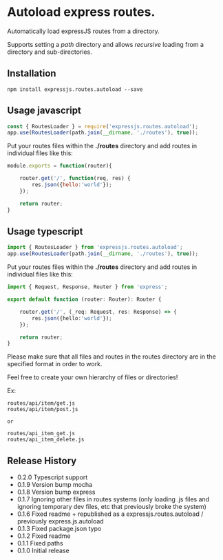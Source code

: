 # Autoload express routes.

Automatically load expressJS routes from a directory.

Supports setting a *path* directory and allows *recursive* loading from a directory and sub-directories.

## Installation

```
npm install expressjs.routes.autoload --save
```

## Usage javascript

```javascript
const { RoutesLoader } = require('expressjs.routes.autoload');
app.use(RoutesLoader(path.join(__dirname, './routes'), true));
```

Put your routes files within the **./routes** directory and add routes in individual files like this:

```javascript
module.exports = function(router){

	router.get('/', function(req, res) {
		res.json({hello:'world'});
	});

	return router;
}

```

## Usage typescript

```typescript
import { RoutesLoader } from 'expressjs.routes.autoload';
app.use(RoutesLoader(path.join(__dirname, './routes'), true));
```

Put your routes files within the **./routes** directory and add routes in individual files like this:

```typescript
import { Request, Response, Router } from 'express';

export default function (router: Router): Router {

    router.get('/', (_req: Request, res: Response) => {
        res.json({hello:'world'});
    });

    return router;
}

```

Please make sure that all files and routes in the routes directory are in the specified format in order to work.

Feel free to create your own hierarchy of files or directories!

Ex:

```
routes/api/item/get.js
routes/api/item/post.js

or 

routes/api_item_get.js
routes/api_item_delete.js
```

## Release History

* 0.2.0 Typescript support
* 0.1.9 Version bump mocha
* 0.1.8 Version bump express
* 0.1.7 Ignoring other files in routes systems (only loading .js files and ignoring temporary dev files, etc that previously broke the system)
* 0.1.6 Fixed readme + republished as a expressjs.routes.autoload / previously express.js.autoload
* 0.1.3 Fixed package.json typo
* 0.1.2 Fixed readme
* 0.1.1 Fixed paths
* 0.1.0 Initial release
